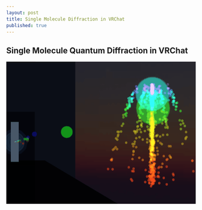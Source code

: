 ```yaml
---
layout: post
title: Single Molecule Diffraction in VRChat
published: true
---
```

## Single Molecule Quantum Diffraction in VRChat

![Quantized Scattering Genrating a Diffraction Pattern](/assets/gif/moleculesim.gif)


